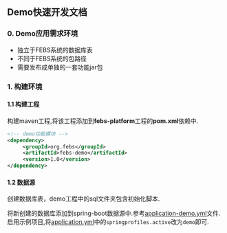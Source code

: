## Demo快速开发文档

### 0. Demo应用需求环境
- 独立于FEBS系统的数据库表  
- 不同于FEBS系统的包路径  
- 需要发布成单独的一套功能jar包  

### 1. 构建环境

#### 1.1 构建工程  

构建maven工程,将该工程添加到**febs-platform**工程的**pom.xml**依赖中.  

```xml
<!-- demo功能模块 -->
<dependency>
     <groupId>org.febs</groupId>
     <artifactId>febs-demo</artifactId>
     <version>1.0</version>
</dependency>
```

#### 1.2 数据源

创建数据库表，demo工程中的sql文件夹包含初始化脚本.  

将新创建的数据库添加到spring-boot数据源中.参考[application-demo.yml](../febs-platform/src/main/resources/application-demo.yml)文件.  
启用示例项目,将[application.yml](../febs-platform/src/main/resources/application.yml)中的`springprofiles.active`改为`demo`即可.  

